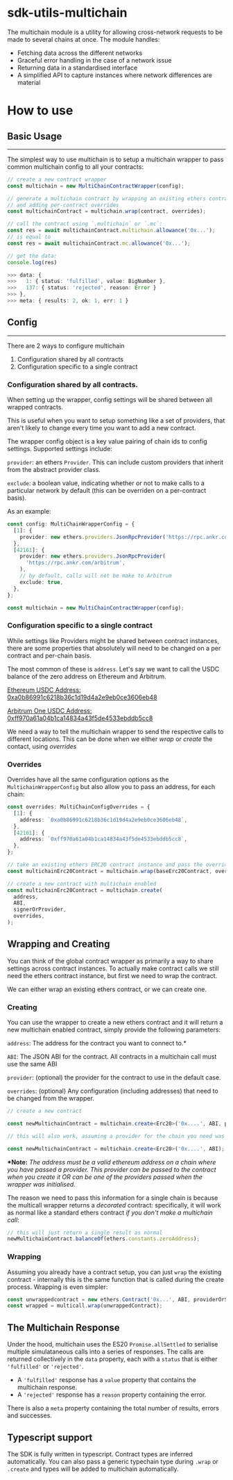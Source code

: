 # sdk-utils-multichain

The multichain module is a utility for allowing cross-network requests to be made to several chains at once. The module handles:

- Fetching data across the different networks
- Graceful error handling in the case of a network issue
- Returning data in a standardised interface
- A simplified API to capture instances where network differences are material

# How to use

## Basic Usage

---

The simplest way to use multichain is to setup a multichain wrapper to pass common multichain config to all your contracts:

```ts
// create a new contract wrapper
const multichain = new MultiChainContractWrapper(config);

// generate a multichain contract by wrapping an existing ethers contract
// and adding per-contract overrides
const multichainContract = multichain.wrap(contract, overrides);

// call the contract using `.multichain` or `.mc`:
const res = await multichainContract.multichain.allowance('0x...');
// is equal to
const res = await multichainContract.mc.allowance('0x...');

// get the data:
console.log(res)

>>> data: {
>>>   1: { status: 'fulfilled', value: BigNumber },
>>>   137: { status: 'rejected', reason: Error }
>>> },
>>> meta: { results: 2, ok: 1, err: 1 }

```

## Config

---

There are 2 ways to configure multichain

1. Configuration shared by all contracts
2. Configuration specific to a single contract

### Configuration shared by all contracts.

When setting up the wrapper, config settings will be shared between all wrapped contracts.

This is useful when you want to setup something like a set of providers, that aren't likely to change every time you want to add a new contract.

The wrapper config object is a key value pairing of chain ids to config settings. Supported settings include:

`provider`: an ethers `Provider`. This can include custom providers that inherit from the abstract provider class.

`exclude`: a boolean value, indicating whether or not to make calls to a particular network by default (this can be overriden on a per-contract basis).

As an example:

```ts
const config: MultiChainWrapperConfig = {
  [1]: {
    provider: new ethers.providers.JsonRpcProvider('https://rpc.ankr.com/eth'),
  },
  [42161]: {
    provider: new ethers.providers.JsonRpcProvider(
      'https://rpc.ankr.com/arbitrum',
    ),
    // by default, calls will not be make to Arbitrum
    exclude: true,
  },
};

const multichain = new MultiChainContractWrapper(config);
```

### Configuration specific to a single contract

While settings like Providers might be shared between contract instances, there are some properties that absolutely will need to be changed on a per contract and per-chain basis.

The most common of these is `address`. Let's say we want to call the USDC balance of the zero address on Ethereum and Arbitrum.

[Ethereum USDC Address: 0xa0b86991c6218b36c1d19d4a2e9eb0ce3606eb48](https://etherscan.io/token/0xa0b86991c6218b36c1d19d4a2e9eb0ce3606eb48)

[Arbitrum One USDC Address: 0xff970a61a04b1ca14834a43f5de4533ebddb5cc8](https://arbiscan.io/token/0xff970a61a04b1ca14834a43f5de4533ebddb5cc8)

We need a way to tell the multichain wrapper to send the respective calls to different locations. This can be done when we either _wrap_ or _create_ the contact, using _overrides_

### Overrides

Overrides have all the same configuration options as the `MultichainWrapperConfig` but also allow you to pass an address, for each chain:

```ts
const overrides: MultiChainConfigOverrides = {
  [1]: {
    address: `0xa0b86991c6218b36c1d19d4a2e9eb0ce3606eb48`,
  },
  [42161]: {
    address: `0xff970a61a04b1ca14834a43f5de4533ebddb5cc8`,
  },
};

// take an existing ethers ERC20 contract instance and pass the overrides
const multichainErc20Contract = multichain.wrap(baseErc20Contract, overrides);

// create a new contract with multichain enabled
const multichainErc20Contract = multichain.create(
  address,
  ABI,
  signerOrProvider,
  overrides,
);
```

## Wrapping and Creating

You can think of the global contract wrapper as primarily a way to share settings across contract instances. To actually make contract calls we still need the ethers contract instance, but first we need to wrap the contract.

We can either wrap an existing ethers contract, or we can create one.

### Creating

You can use the wrapper to create a new ethers contract and it will return a new multichain enabled contract, simply provide the following parameters:

`address`: The address for the contract you want to connect to.\*

`ABI`: The JSON ABI for the contract. All contracts in a multichain call must use the same ABI

`provider`: (optional) the provider for the contract to use in the default case.

`overrides`: (optional) Any configuration (including addresses) that need to be changed from the wrapper.

```ts
// create a new contract

const newMultichainContract = multichain.create<Erc20>('0x....', ABI, provider);

// this will also work, assuming a provider for the chain you need was passed to the multichain wrapper

const newMultichainContract = multichain.create<Erc20>('0x....', ABI);
```

**\*Note:** _The address must be a valid ethereum address on a chain where you have passed a provider. This provider can be passed to the contract when you create it OR can be one of the providers passed when the wrapper was initialised._

The reason we need to pass this information for a single chain is because the multicall wrapper returns a _decorated_ contract: specifically, it will work as normal like a standard ethers contract _if you don't make a multichain call_:

```ts
// this will just return a single result as normal
newMultichainContract.balanceOf(ethers.constants.zeroAddress);
```

### Wrapping

Assuming you already have a contract setup, you can just `wrap` the existing contract - internally this is the same function that is called during the create process. Wrapping is even simpler:

```ts
const unwrappedcontract = new ethers.Contract('0x...', ABI, providerOrSigner);
const wrapped = multicall.wrap(unwrappedContract);
```

## The Multichain Response

Under the hood, multichain uses the ES20 `Promise.allSettled` to serialise multiple simulataneous calls into a series of responses. The calls are returned collectively in the `data` property, each with a `status` that is either `'fulfilled'` or `'rejected'`.

- A `'fulfilled'` response has a `value` property that contains the multichain response.
- A `'rejected'` response has a `reason` property containing the error.

There is also a `meta` property containing the total number of results, errors and successes.

## Typescript support

The SDK is fully written in typescript. Contract types are inferred automatically. You can also pass a generic typechain type during `.wrap` or `.create` and types will be added to multichain automatically.
